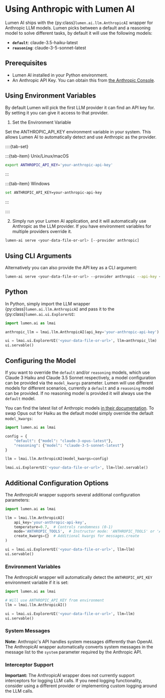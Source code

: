 # Using Anthropic with Lumen AI

Lumen AI ships with the {py:class}`lumen.ai.llm.AnthropicAI` wrapper for Anthropic LLM models. Lumen picks between a default and a reasoning model to solve different tasks, by default it will use the following models:

- **`default`**: claude-3.5-haiku-latest
- **`reasoning`**: claude-3-5-sonnet-latest

## Prerequisites

- Lumen AI installed in your Python environment.
- An Anthropic API Key. You can obtain this from [the Anthropic Console](https://console.anthropic.com/settings/keys).

## Using Environment Variables

By default Lumen will pick the first LLM provider it can find an API key for. By setting it you can give it access to that provider.

1. Set the Environment Variable

Set the ANTHROPIC_API_KEY environment variable in your system. This allows Lumen AI to automatically detect and use Anthropic as the provider.

::::{tab-set}

:::{tab-item} Unix/Linux/macOS
```bash
export ANTHROPIC_API_KEY='your-anthropic-api-key'
```
:::

:::{tab-item} Windows
```bash
set ANTHROPIC_API_KEY=your-anthropic-api-key
```
:::

::::

2. Simply run your Lumen AI application, and it will automatically use Anthropic as the LLM provider. If you have environment variables for multiple providers override it.

```bash
lumen-ai serve <your-data-file-or-url> [--provider anthropic]
```

## Using CLI Arguments

Alternatively you can also provide the API key as a CLI argument:

```bash
lumen-ai serve <your-data-file-or-url> --provider anthropic --api-key <your-anthropic-api-key>
```

## Python

In Python, simply import the LLM wrapper {py:class}`lumen.ai.llm.AnthropicAI` and pass it to the {py:class}`lumen.ai.ui.ExplorerUI`:

```python
import lumen.ai as lmai

anthropic_llm = lmai.llm.AnthropicAI(api_key='your-anthropic-api-key')

ui = lmai.ui.ExplorerUI('<your-data-file-or-url>', llm=anthropic_llm)
ui.servable()
```

## Configuring the Model

If you want to override the `default` and/or `reasoning` models, which use Claude 3 Haiku and Claude 3.5 Sonnet respectively, a model configuration can be provided via the `model_kwargs` parameter. Lumen will use different models for different scenarios, currently a `default` and a `reasoning` model can be provided. If no reasoning model is provided it will always use the `default` model.

You can find the latest list of Anthropic models [in their documentation](https://docs.anthropic.com/en/docs/about-claude/models). To swap Opus out for Haiku as the default model simply override the default `model_kwargs`:

```python
import lumen.ai as lmai

config = {
    "default": {"model": "claude-3-opus-latest"},
    "reasoning": {"model": "claude-3-5-sonnet-latest"}
}

llm = lmai.llm.AnthropicAI(model_kwargs=config)

lmai.ui.ExplorerUI('<your-data-file-or-url>', llm=llm).servable()
```

## Additional Configuration Options

The AnthropicAI wrapper supports several additional configuration parameters:

```python
import lumen.ai as lmai

llm = lmai.llm.AnthropicAI(
    api_key='your-anthropic-api-key',
    temperature=0.7,  # Controls randomness (0-1)
    mode='ANTHROPIC_TOOLS',  # Instructor mode: 'ANTHROPIC_TOOLS' or 'ANTHROPIC_JSON'
    create_kwargs={}  # Additional kwargs for messages.create
)

ui = lmai.ui.ExplorerUI('<your-data-file-or-url>', llm=llm)
ui.servable()
```

### Environment Variables

The AnthropicAI wrapper will automatically detect the `ANTHROPIC_API_KEY` environment variable if it is set:

```python
import lumen.ai as lmai

# Will use ANTHROPIC_API_KEY from environment
llm = lmai.llm.AnthropicAI()

ui = lmai.ui.ExplorerUI('<your-data-file-or-url>', llm=llm)
ui.servable()
```

### System Messages

**Note:** Anthropic's API handles system messages differently than OpenAI. The AnthropicAI wrapper automatically converts system messages in the message list to the `system` parameter required by the Anthropic API.

### Interceptor Support

**Important:** The AnthropicAI wrapper does not currently support interceptors for logging LLM calls. If you need logging functionality, consider using a different provider or implementing custom logging around the LLM calls.
